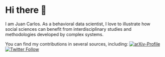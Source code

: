 # Hi there 👋

I am Juan Carlos. As a behavioral data scientist, I love to illustrate how social sciences can benefit from interdisciplinary studies and methodologies developed by complex systems. 

You can find my contributions in several sources, including:
[![arXiv-Profile](https://img.shields.io/badge/arXiv-Profile-%23878787?labelColor=%239E1F1F)](https://arxiv.org/search/?searchtype=author&query=Correa%2C+J+C)
[![Twitter Follow](https://img.shields.io/twitter/follow/yourusername?style=social)](https://twitter.com/jcorrean)
